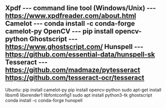 Xpdf        --- command line tool (Windows/Unix) 		--- https://www.xpdfreader.com/about.html
Camelot     --- conda install -c conda-forge camelot-py
OpenCV      --- pip install opencv-python
Ghostscript --- https://www.ghostscript.com/
Hunspell    --- https://github.com/essential-data/hunspell-sk
Tesseract   --- https://github.com/madmaze/pytesseract
				https://github.com/tesseract-ocr/tesseract
---------------------------------------------------
Ubuntu:
pip install camelot-py
pip install opencv-python
sudo apt-get install libsm6 libxrender1 libfontconfig1
sudo apt install python3-tk ghostscript
conda install -c conda-forge hunspell
